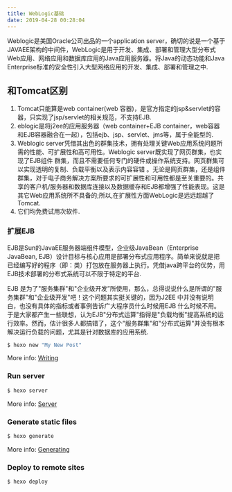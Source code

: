 ```yaml
---
title: WebLogic基础
date: 2019-04-28 00:28:04
---
```

Weblogic是美国Oracle公司出品的一个application server，确切的说是一个基于JAVAEE架构的中间件，WebLogic是用于开发、集成、部署和管理大型分布式Web应用、网络应用和数据库应用的Java应用服务器。将Java的动态功能和Java Enterprise标准的安全性引入大型网络应用的开发、集成、部署和管理之中.

## 和Tomcat区别
1. Tomcat只能算是web container(web 容器)，是官方指定的jsp&servlet的容器，只实现了jsp/servlet的相关规范，不支持EJB.
2. eblogic是将j2ee的应用服务器（web container+EJB container，web容器和EJB容器融合在一起），包括ejb、jsp、servlet、jms等，属于全能型的.
3. Weblogic server凭借其出色的群集技术，拥有处理关键Web应用系统问题所需的性能、可扩展性和高可用性。Weblogic server既实现了网页群集，也实现了EJB组件 群集，而且不需要任何专门的硬件或操作系统支持。网页群集可以实现透明的复制、负载平衡以及表示内容容错 。无论是网页群集，还是组件群集，对于电子商务解决方案所要求的可扩展性和可用性都是至关重要的。共享的客户机/服务器和数据库连接以及数据缓存和EJB都增强了性能表现。这是其它Web应用系统所不具备的;所以,在扩展性方面WebLogic是远远超越了Tomcat.
4. 它们均免费试用次软件.

### 扩展EJB

EJB是Sun的JavaEE服务器端组件模型，企业级JavaBean（Enterprise JavaBean, EJB）设计目标与核心应用是部署分布式应用程序。简单来说就是把已经编写好的程序（即：类）打包放在服务器上执行。凭借java跨平台的优势，用EJB技术部署的分布式系统可以不限于特定的平台.

EJB 是为了"服务集群"和"企业级开发”所使用，那么，总得说说什么是所谓的"服务集群"和"企业级开发"吧！这个问题其实挺关键的，因为J2EE 中并没有说明白，也没有具体的指标或者事例告诉广大程序员什么时候用EJB 什么时候不用。于是大家都产生一些联想，认为EJB"分布式运算"指得是"负载均衡"提高系统的运行效率。然而，估计很多人都搞错了，这个"服务群集"和"分布式运算"并没有根本解决运行负载的问题，尤其是针对数据库的应用系统.
``` bash
$ hexo new "My New Post"
```

More info: [Writing](https://hexo.io/docs/writing.html)

### Run server

``` bash
$ hexo server
```

More info: [Server](https://hexo.io/docs/server.html)

### Generate static files

``` bash
$ hexo generate
```

More info: [Generating](https://hexo.io/docs/generating.html)

### Deploy to remote sites

``` bash
$ hexo deploy
```

